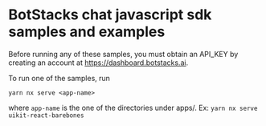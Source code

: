 # BotStacks chat javascript sdk samples and examples

Before running any of these samples, you must obtain an API_KEY by creating an account at https://dashboard.botstacks.ai.

To run one of the samples, run

```
yarn nx serve <app-name>
```

where `app-name` is the one of the directories under apps/. Ex: `yarn nx serve uikit-react-barebones`
